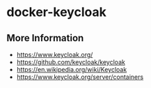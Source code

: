 # docker-keycloak

## More Information
- https://www.keycloak.org/
- https://github.com/keycloak/keycloak
- https://en.wikipedia.org/wiki/Keycloak
- https://www.keycloak.org/server/containers